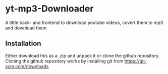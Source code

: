 # yt-mp3-Downloader
A little back- and frontend to download youtube videos, covert them to mp3 and download them

## Installation
Either download this as a .zip and unpack it or clone the github repository. Cloning the github repository works by installing git from https://git-scm.com/downloads
